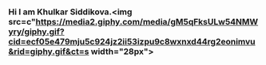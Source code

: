 ### Hi I am Khulkar Siddikova.<img src=c"https://media2.giphy.com/media/gM5qFksULw54NMWyry/giphy.gif?cid=ecf05e479mju5c924jz2ii53izpu9c8wxnxd44rg2eonimvu&rid=giphy.gif&ct=s width="28px">

